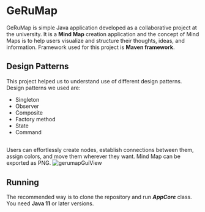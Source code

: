 # GeRuMap
GeRuMap is simple Java application developed as a collaborative project at the university. It is a **Mind Map** creation application and the concept of Mind Maps is to help users visualize and structure their thoughts, ideas, and information. Framework used for this project is **Maven framework**.

## Design Patterns
This project helped us to understand use of different design patterns. Design patterns we used are:
- Singleton
- Observer
- Composite
- Factory method
- State
- Command

##
Users can effortlessly create nodes, establish connections between them, assign colors, and move them wherever they want. Mind Map can be exported as PNG.
![gerumapGuiView](https://github.com/anik0lic/GeRuMap/assets/47865126/bf2547f0-9fb4-4ff6-90eb-f7b5c8498097)

## Running
The recommended way is to clone the repository and run ***AppCore*** class. You need **Java 11** or later versions.

